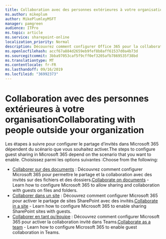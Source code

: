 ```yaml
---
title: Collaboration avec des personnes extérieures à votre organisation
ms.author: mikeplum
author: MikePlumleyMSFT
manager: pamgreen
audience: ITPro
ms.topic: article
ms.service: sharepoint-online
localization_priority: Normal
description: Découvrez comment configurer Office 365 pour la collaboration avec des utilisateurs invités.
ms.openlocfilehash: accf67a884d2659eb9fef8b8aff61537d0a4b73d
ms.sourcegitcommit: 3bba97053caf5f9cff0ef3205afb7869535f38bd
ms.translationtype: MT
ms.contentlocale: fr-FR
ms.lasthandoff: 09/16/2019
ms.locfileid: "36992373"
---
```

# <a name="collaborating-with-people-outside-your-organization"></a><span data-ttu-id="0ab2c-103">Collaboration avec des personnes extérieures à votre organisation</span><span class="sxs-lookup"><span data-stu-id="0ab2c-103">Collaborating with people outside your organization</span></span>

<span data-ttu-id="0ab2c-104">Les étapes à suivre pour configurer le partage d’invités dans Microsoft 365 dépendent du scénario que vous souhaitez activer.</span><span class="sxs-lookup"><span data-stu-id="0ab2c-104">The steps to configure guest sharing in Microsoft 365 depend on the scenario that you want to enable.</span></span> <span data-ttu-id="0ab2c-105">Choisissez parmi les options suivantes :</span><span class="sxs-lookup"><span data-stu-id="0ab2c-105">Choose from the following:</span></span>

- <span data-ttu-id="0ab2c-106">[Collaborer sur des documents](collaborate-on-documents.md) : Découvrez comment configurer Microsoft 365 pour permettre le partage et la collaboration avec des invités sur des fichiers et des dossiers.</span><span class="sxs-lookup"><span data-stu-id="0ab2c-106">[Collaborate on documents](collaborate-on-documents.md) - Learn how to configure Microsoft 365 to allow sharing and collaboration with guests on files and folders.</span></span>
- <span data-ttu-id="0ab2c-107">[Collaborer dans un site](collaborate-in-a-site.md) : Découvrez comment configurer Microsoft 365 pour activer le partage de sites SharePoint avec des invités.</span><span class="sxs-lookup"><span data-stu-id="0ab2c-107">[Collaborate in a site](collaborate-in-a-site.md) - Learn how to configure Microsoft 365 to enable sharing SharePoint sites with guests.</span></span>
- <span data-ttu-id="0ab2c-108">[Collaborer en tant qu’équipe](collaborate-as-a-team.md) : Découvrez comment configurer Microsoft 365 pour activer la collaboration invité dans Teams.</span><span class="sxs-lookup"><span data-stu-id="0ab2c-108">[Collaborate as a team](collaborate-as-a-team.md) - Learn how to configure Microsoft 365 to enable guest collaboration in Teams.</span></span>


